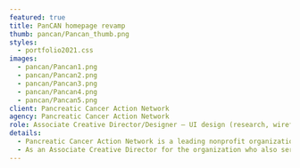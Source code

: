 ```yaml
---
featured: true
title: PanCAN homepage revamp
thumb: pancan/Pancan_thumb.png
styles:
  - portfolio2021.css
images:
  - pancan/Pancan1.png
  - pancan/Pancan2.png
  - pancan/Pancan3.png
  - pancan/Pancan4.png
  - pancan/Pancan5.png
client: Pancreatic Cancer Action Network
agency: Pancreatic Cancer Action Network
role: Associate Creative Director/Designer – UI design (research, wireframing, creative direction & prototyping)
details:
  - Pancreatic Cancer Action Network is a leading nonprofit organization in its field with a well established patient support program and a great cancer research funding programs. Despite of organization’s great mission and effort, the web presence was rather poor. It had too many elements jumbled together and people found it counterintuitive to navigate through. The challenge for this project was to understand visitors’ behaviors and find the much simplified and appealing web solution while keeping all required functionalities.
  - As an Associate Creative Director for the organization who also serves as a hands-on designer, I owned the entire visual design of this project. In collaboration with the Digital Marketing team who conducted the behavioral studies and provided datas, I participated in the research in finding good UI examples. I then worked on the wireframes which was updated through collaborative sessions. We made sure all essential information with most clickthroughs (e.g. pancreatic cancer information) can be found higher on the page while organization’s communications are viewed easily as well. Turning the approved wire into prototypes with design styles including icon, images and typography was my responsibility. I also participated in the testing stage to get the pages ready for the launch.
---
```

